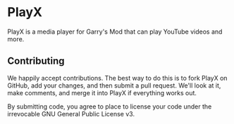 PlayX
=====

PlayX is a media player for Garry's Mod that can play YouTube videos and more.

Contributing
------------

We happily accept contributions. The best way to do this is to fork PlayX
on GitHub, add your changes, and then submit a pull request. We'll look at it,
make comments, and merge it into PlayX if everything works out.

By submitting code, you agree to place to license your code under the 
irrevocable GNU General Public License v3.